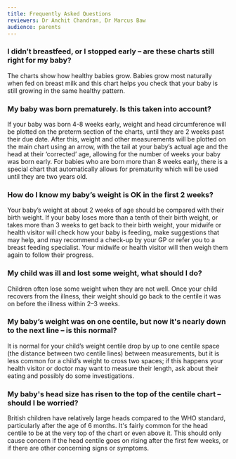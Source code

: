 ```yaml
---
title: Frequently Asked Questions
reviewers: Dr Anchit Chandran, Dr Marcus Baw
audience: parents
---
```


### I didn’t breastfeed, or I stopped early – are these charts still right for my baby?

The charts show how healthy babies grow. Babies grow most naturally when fed on breast milk and this chart helps you check that your baby is still growing in the same healthy pattern.

### My baby was born prematurely. Is this taken into account?

If your baby was born 4-8 weeks early, weight and head circumference will be plotted on the preterm section of the charts, until they are 2 weeks past their due date. After this, weight and other measurements will be plotted on the main chart using an arrow, with the tail at your baby’s actual age and the head at their ‘corrected’ age, allowing for the number of weeks your baby was born early. For babies who are born more than 8 weeks early, there is a special chart that automatically allows for prematurity which will be used until they are two years old.

### How do I know my baby’s weight is OK in the first 2 weeks?

Your baby’s weight at about 2 weeks of age should be compared with their birth weight. If your baby loses more than a tenth of their birth weight, or takes more than 3 weeks to get back to their birth weight, your midwife or health visitor will check how your baby is feeding, make suggestions that may help, and may recommend a check-up by your GP or refer you to a breast feeding specialist. Your midwife or health visitor will then weigh them again to follow their progress.

### My child was ill and lost some weight, what should I do?

Children often lose some weight when they are not well. Once your child recovers from the illness, their weight should go back to the centile it was on before the illness within 2–3 weeks.

### My baby’s weight was on one centile, but now it's nearly down to the next line – is this normal?

It is normal for your child’s weight centile drop by up to one centile space (the distance between two centile lines) between measurements, but it is less common for a child’s weight to cross two spaces; if this happens your health visitor or doctor may want to measure their length, ask about their eating and possibly do some investigations.

### My baby's head size has risen to the top of the centile chart – should I be worried?

British children have relatively large heads compared to the WHO standard, particularly after the age of 6 months. It's fairly common for the head centile to be at the very top of the chart or even above it. This should only cause concern if the head centile goes on rising after the first few weeks, or if there are other concerning signs or symptoms.
